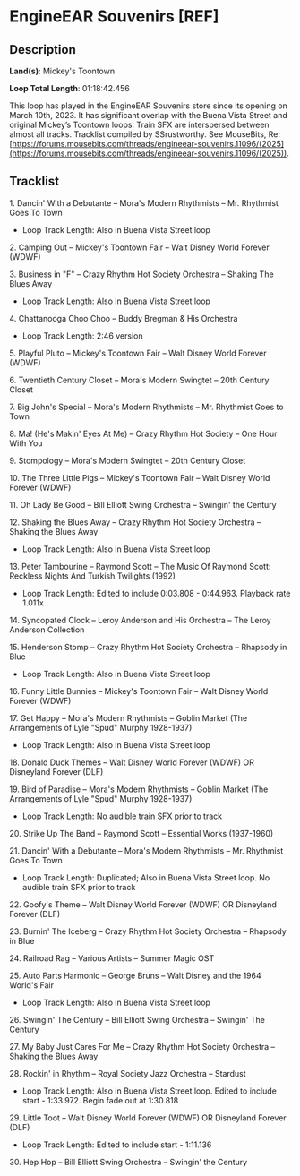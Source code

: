 # EngineEAR Souvenirs [REF]

## Description

**Land(s)**: Mickey's Toontown

**Loop Total Length**: 01:18:42.456

This loop has played in the EngineEAR Souvenirs store since its opening on March 10th, 2023. It has significant overlap with the Buena Vista Street and original Mickey’s Toontown loops. Train SFX are interspersed between almost all tracks. Tracklist compiled by SSrustworthy. See MouseBits, Re: [https://forums.mousebits.com/threads/engineear-souvenirs.11096/(2025](https://forums.mousebits.com/threads/engineear-souvenirs.11096/(2025)).

## Tracklist

1\. Dancin' With a Debutante – Mora's Modern
  Rhythmists – Mr. Rhythmist Goes To Town

- Loop Track Length: Also in Buena Vista Street loop

2\. Camping Out – Mickey's Toontown Fair – Walt Disney World Forever (WDWF)



3\. Business in "F" – Crazy Rhythm Hot Society Orchestra – Shaking The Blues Away

- Loop Track Length: Also in Buena Vista Street loop

4\. Chattanooga Choo Choo – Buddy Bregman & His Orchestra

- Loop Track Length: 2:46 version

5\. Playful Pluto – Mickey's Toontown Fair – Walt Disney World Forever (WDWF)



6\. Twentieth Century Closet – Mora's Modern Swingtet – 20th Century Closet



7\. Big John's Special – Mora's Modern Rhythmists – Mr. Rhythmist Goes to Town



8\. Ma! (He's Makin' Eyes At Me) – Crazy Rhythm Hot Society – One Hour With You



9\. Stompology – Mora's Modern Swingtet – 20th Century Closet



10\. The Three Little Pigs – Mickey's Toontown Fair – Walt Disney World Forever (WDWF)



11\. Oh Lady Be Good – Bill Elliott Swing Orchestra – Swingin' the Century



12\. Shaking the Blues Away – Crazy Rhythm Hot Society Orchestra – Shaking the Blues Away

- Loop Track Length: Also in Buena Vista Street loop

13\. Peter Tambourine – Raymond Scott – The Music Of Raymond Scott: Reckless Nights And Turkish Twilights (1992)

- Loop Track Length: Edited to include 0:03.808 - 0:44.963. Playback rate 1.011x

14\. Syncopated Clock – Leroy Anderson and His Orchestra – The Leroy Anderson Collection



15\. Henderson Stomp – Crazy Rhythm Hot Society Orchestra – Rhapsody in Blue

- Loop Track Length: Also in Buena Vista Street loop

16\. Funny Little Bunnies – Mickey's Toontown Fair – Walt Disney World Forever (WDWF)



17\. Get Happy – Mora's Modern Rhythmists – Goblin Market (The Arrangements of Lyle "Spud" Murphy 1928-1937)

- Loop Track Length: Also in Buena Vista Street loop

18\. Donald Duck Themes – Walt Disney World Forever (WDWF) OR Disneyland Forever (DLF)



19\. Bird of Paradise – Mora's Modern Rhythmists – Goblin Market (The Arrangements of Lyle "Spud" Murphy 1928-1937)

- Loop Track Length: No audible train SFX prior to track

20\. Strike Up The Band – Raymond Scott – Essential Works (1937-1960)



21\. Dancin' With a Debutante – Mora's Modern Rhythmists – Mr. Rhythmist Goes To Town

- Loop Track Length: Duplicated; Also in Buena Vista Street loop. No audible train SFX prior to track

22\. Goofy's Theme – Walt Disney World Forever (WDWF) OR Disneyland Forever (DLF)



23\. Burnin' The Iceberg – Crazy Rhythm Hot Society Orchestra – Rhapsody in Blue



24\. Railroad Rag – Various Artists – Summer Magic OST



25\. Auto Parts Harmonic – George Bruns – Walt Disney and the 1964 World's Fair

- Loop Track Length: Also in Buena Vista Street loop

26\. Swingin' The Century – Bill Elliott Swing Orchestra – Swingin' The Century



27\. My Baby Just Cares For Me – Crazy Rhythm Hot Society Orchestra – Shaking the Blues Away



28\. Rockin' in Rhythm – Royal Society Jazz Orchestra – Stardust

- Loop Track Length: Also in Buena Vista Street loop. Edited to include start - 1:33.972. Begin fade out at 1:30.818

29\. Little Toot – Walt Disney World Forever (WDWF) OR Disneyland Forever (DLF)

- Loop Track Length: Edited to include start - 1:11.136

30\. Hep Hop – Bill Elliott Swing Orchestra – Swingin' the Century


